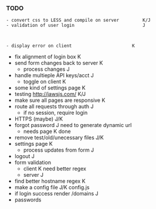 ### TODO

	- convert css to LESS and compile on server   		K/J
	- validation of user login							J
	


	- display error on client						K				
- fix alignment of login box						K
- send form changes back to server					K
	- process changes								J
- handle multieple API keys/acct					J
	- toggle on client								K
- some kind of settings page						K
- testing  http://jawsjs.com/						K/J
- make sure all pages are responsive				K
- route all requests through auth					J
	- if no session, require login
- HTTPS (maybe)										J/K
- forgot password									J			need to generate dynamic url
	- needs page									K			done
- remove test/old/unecessary files					J/K
- settings page										K
	- process updates from form						J
- logout											J
- form validation
	- client										K			need better regex
	- server										J
- find better hostname regex						K
- make a config file								J/K			config.js
- if login success render /domains					J
- passwords 